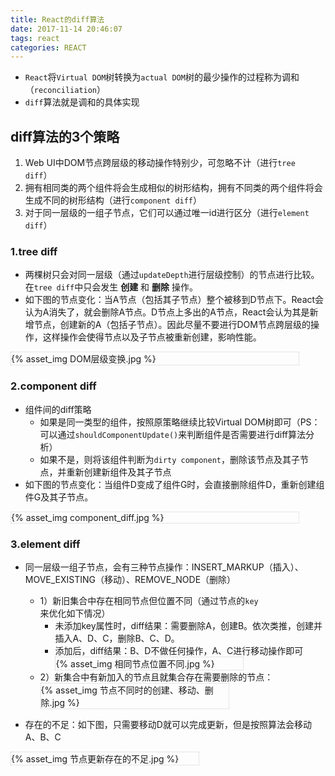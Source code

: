 ```yaml
---
title: React的diff算法
date: 2017-11-14 20:46:07
tags: react
categories: REACT
---
```


* `React`将`Virtual DOM`树转换为`actual DOM`树的最少操作的过程称为调和（`reconciliation`）
* `diff`算法就是调和的具体实现

## diff算法的3个策略
1. Web UI中DOM节点跨层级的移动操作特别少，可忽略不计（进行`tree diff`）
2. 拥有相同类的两个组件将会生成相似的树形结构，拥有不同类的两个组件将会生成不同的树形结构（进行`component diff`）
3. 对于同一层级的一组子节点，它们可以通过唯一id进行区分（进行`element diff`）

### 1.tree diff
* 两棵树只会对同一层级（通过`updateDepth`进行层级控制）的节点进行比较。在`tree diff`中只会发生 **创建** 和 **删除** 操作。
* 如下图的节点变化：当A节点（包括其子节点）整个被移到D节点下。React会认为A消失了，就会删除A节点。D节点上多出的A节点，React会认为其是新增节点，创建新的A（包括子节点）。因此尽量不要进行DOM节点跨层级的操作，这样操作会使得节点以及子节点被重新创建，影响性能。
<div style="width:460px; border: 1px dotted #ccc">
  {% asset_img DOM层级变换.jpg %}
</div>

### 2.component diff
* 组件间的diff策略
  - 如果是同一类型的组件，按照原策略继续比较Virtual DOM树即可（PS：可以通过`shouldComponentUpdate()`来判断组件是否需要进行diff算法分析）
  - 如果不是，则将该组件判断为`dirty component`，删除该节点及其子节点，并重新创建新组件及其子节点
* 如下图的节点变化：当组件D变成了组件G时，会直接删除组件D，重新创建组件G及其子节点。
<div style="width:460px; border: 1px dotted #ccc">
  {% asset_img component_diff.jpg %}
</div>

### 3.element diff
* 同一层级一组子节点，会有三种节点操作：INSERT_MARKUP（插入）、MOVE_EXISTING（移动）、REMOVE_NODE（删除）
  - 1）新旧集合中存在相同节点但位置不同（通过节点的`key`来优化如下情况）
    - 未添加key属性时，diff结果：需要删除A，创建B。依次类推，创建并插入A、D、C，删除B、C、D。
    - 添加后，diff结果：B、D不做任何操作，A、C进行移动操作即可
      <div style="width:300px; border: 1px dotted #ccc">
        {% asset_img 相同节点位置不同.jpg %}
      </div>
  - 2）新集合中有新加入的节点且就集合存在需要删除的节点：
    <div style="width:300px; border: 1px dotted #ccc">
      {% asset_img 节点不同时的创建、移动、删除.jpg %}
    </div>

* 存在的不足：如下图，只需要移动D就可以完成更新，但是按照算法会移动A、B、C
<div style="width:300px; border: 1px dotted #ccc">
  {% asset_img 节点更新存在的不足.jpg %}
</div>
